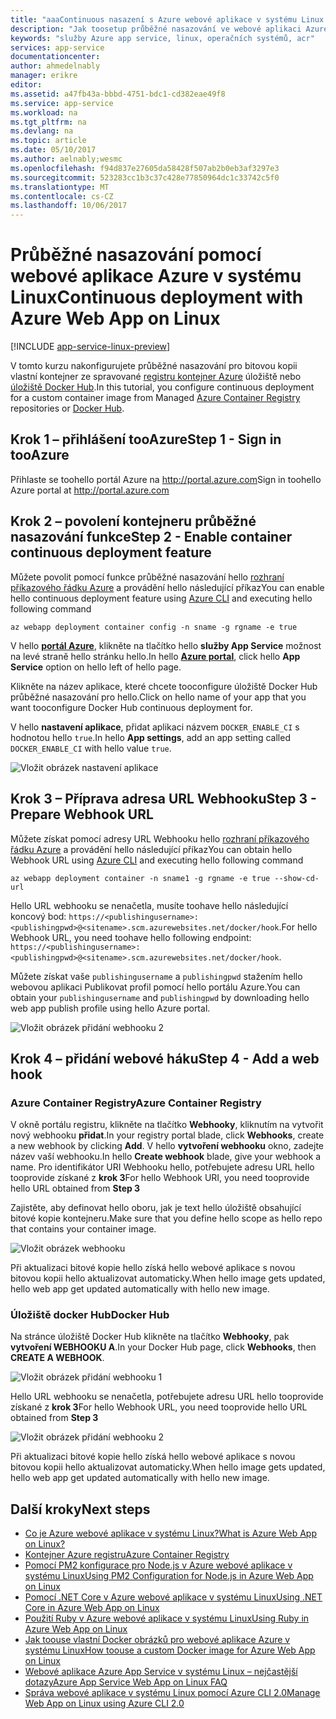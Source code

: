 ```yaml
---
title: "aaaContinuous nasazení s Azure webové aplikace v systému Linux | Microsoft Docs"
description: "Jak toosetup průběžné nasazování ve webové aplikaci Azure v systému Linux."
keywords: "služby Azure app service, linux, operačních systémů, acr"
services: app-service
documentationcenter: 
author: ahmedelnably
manager: erikre
editor: 
ms.assetid: a47fb43a-bbbd-4751-bdc1-cd382eae49f8
ms.service: app-service
ms.workload: na
ms.tgt_pltfrm: na
ms.devlang: na
ms.topic: article
ms.date: 05/10/2017
ms.author: aelnably;wesmc
ms.openlocfilehash: f94d837e27605da58428f507ab2b0eb3af3297e3
ms.sourcegitcommit: 523283cc1b3c37c428e77850964dc1c33742c5f0
ms.translationtype: MT
ms.contentlocale: cs-CZ
ms.lasthandoff: 10/06/2017
---
```

# <a name="continuous-deployment-with-azure-web-app-on-linux"></a><span data-ttu-id="cb3bc-104">Průběžné nasazování pomocí webové aplikace Azure v systému Linux</span><span class="sxs-lookup"><span data-stu-id="cb3bc-104">Continuous deployment with Azure Web App on Linux</span></span>

[!INCLUDE [app-service-linux-preview](../../includes/app-service-linux-preview.md)]

<span data-ttu-id="cb3bc-105">V tomto kurzu nakonfigurujete průběžné nasazování pro bitovou kopii vlastní kontejner ze spravované [registru kontejner Azure](https://azure.microsoft.com/en-us/services/container-registry/) úložiště nebo [úložiště Docker Hub](https://hub.docker.com).</span><span class="sxs-lookup"><span data-stu-id="cb3bc-105">In this tutorial, you configure continuous deployment for a custom container image from Managed [Azure Container Registry](https://azure.microsoft.com/en-us/services/container-registry/) repositories or [Docker Hub](https://hub.docker.com).</span></span>

## <a name="step-1---sign-in-tooazure"></a><span data-ttu-id="cb3bc-106">Krok 1 – přihlášení tooAzure</span><span class="sxs-lookup"><span data-stu-id="cb3bc-106">Step 1 - Sign in tooAzure</span></span>

<span data-ttu-id="cb3bc-107">Přihlaste se toohello portál Azure na http://portal.azure.com</span><span class="sxs-lookup"><span data-stu-id="cb3bc-107">Sign in toohello Azure portal at http://portal.azure.com</span></span>

## <a name="step-2---enable-container-continuous-deployment-feature"></a><span data-ttu-id="cb3bc-108">Krok 2 – povolení kontejneru průběžné nasazování funkce</span><span class="sxs-lookup"><span data-stu-id="cb3bc-108">Step 2 - Enable container continuous deployment feature</span></span>

<span data-ttu-id="cb3bc-109">Můžete povolit pomocí funkce průběžné nasazování hello [rozhraní příkazového řádku Azure](https://docs.microsoft.com/en-us/cli/azure/install-azure-cli) a provádění hello následující příkaz</span><span class="sxs-lookup"><span data-stu-id="cb3bc-109">You can enable hello continuous deployment feature using [Azure CLI](https://docs.microsoft.com/en-us/cli/azure/install-azure-cli) and executing hello following command</span></span>

```azurecli-interactive
az webapp deployment container config -n sname -g rgname -e true
``` 

<span data-ttu-id="cb3bc-110">V hello  **[portál Azure](https://portal.azure.com/)**, klikněte na tlačítko hello **služby App Service** možnost na levé straně hello stránku hello.</span><span class="sxs-lookup"><span data-stu-id="cb3bc-110">In hello **[Azure portal](https://portal.azure.com/)**, click hello **App Service** option on hello left of hello page.</span></span>

<span data-ttu-id="cb3bc-111">Klikněte na název aplikace, které chcete tooconfigure úložiště Docker Hub průběžné nasazování pro hello.</span><span class="sxs-lookup"><span data-stu-id="cb3bc-111">Click on hello name of your app that you want tooconfigure Docker Hub continuous deployment for.</span></span>

<span data-ttu-id="cb3bc-112">V hello **nastavení aplikace**, přidat aplikaci názvem `DOCKER_ENABLE_CI` s hodnotou hello `true`.</span><span class="sxs-lookup"><span data-stu-id="cb3bc-112">In hello **App settings**, add an app setting called `DOCKER_ENABLE_CI` with hello value `true`.</span></span>

![Vložit obrázek nastavení aplikace](./media/app-service-webapp-service-linux-ci-cd/step2.png)

## <a name="step-3---prepare-webhook-url"></a><span data-ttu-id="cb3bc-114">Krok 3 – Příprava adresa URL Webhooku</span><span class="sxs-lookup"><span data-stu-id="cb3bc-114">Step 3 - Prepare Webhook URL</span></span>

<span data-ttu-id="cb3bc-115">Můžete získat pomocí adresy URL Webhooku hello [rozhraní příkazového řádku Azure](https://docs.microsoft.com/en-us/cli/azure/install-azure-cli) a provádění hello následující příkaz</span><span class="sxs-lookup"><span data-stu-id="cb3bc-115">You can obtain hello Webhook URL using [Azure CLI](https://docs.microsoft.com/en-us/cli/azure/install-azure-cli) and executing hello following command</span></span>

```azurecli-interactive
az webapp deployment container -n sname1 -g rgname -e true --show-cd-url
``` 

<span data-ttu-id="cb3bc-116">Hello URL webhooku se nenačetla, musíte toohave hello následující koncový bod: `https://<publishingusername>:<publishingpwd>@<sitename>.scm.azurewebsites.net/docker/hook`.</span><span class="sxs-lookup"><span data-stu-id="cb3bc-116">For hello Webhook URL, you need toohave hello following endpoint: `https://<publishingusername>:<publishingpwd>@<sitename>.scm.azurewebsites.net/docker/hook`.</span></span>

<span data-ttu-id="cb3bc-117">Můžete získat vaše `publishingusername` a `publishingpwd` stažením hello webovou aplikaci Publikovat profil pomocí hello portálu Azure.</span><span class="sxs-lookup"><span data-stu-id="cb3bc-117">You can obtain your `publishingusername` and `publishingpwd` by downloading hello web app publish profile using hello Azure portal.</span></span>

![Vložit obrázek přidání webhooku 2](./media/app-service-webapp-service-linux-ci-cd/step3-3.png)

## <a name="step-4---add-a-web-hook"></a><span data-ttu-id="cb3bc-119">Krok 4 – přidání webové háku</span><span class="sxs-lookup"><span data-stu-id="cb3bc-119">Step 4 - Add a web hook</span></span>

### <a name="azure-container-registry"></a><span data-ttu-id="cb3bc-120">Azure Container Registry</span><span class="sxs-lookup"><span data-stu-id="cb3bc-120">Azure Container Registry</span></span>

<span data-ttu-id="cb3bc-121">V okně portálu registru, klikněte na tlačítko **Webhooky**, kliknutím na vytvořit nový webhooku **přidat**.</span><span class="sxs-lookup"><span data-stu-id="cb3bc-121">In your registry portal blade, click **Webhooks**, create a new webhook by clicking **Add**.</span></span> <span data-ttu-id="cb3bc-122">V hello **vytvoření webhooku** okno, zadejte název vaší webhooku.</span><span class="sxs-lookup"><span data-stu-id="cb3bc-122">In hello **Create webhook** blade, give your webhook a name.</span></span> <span data-ttu-id="cb3bc-123">Pro identifikátor URI Webhooku hello, potřebujete adresu URL hello tooprovide získané z **krok 3**</span><span class="sxs-lookup"><span data-stu-id="cb3bc-123">For hello Webhook URI, you need tooprovide hello URL obtained from **Step 3**</span></span>

<span data-ttu-id="cb3bc-124">Zajistěte, aby definovat hello oboru, jak je text hello úložiště obsahující bitové kopie kontejneru.</span><span class="sxs-lookup"><span data-stu-id="cb3bc-124">Make sure that you define hello scope as hello repo that contains your container image.</span></span>

![Vložit obrázek webhooku](./media/app-service-webapp-service-linux-ci-cd/step3ACRWebhook-1.png)

<span data-ttu-id="cb3bc-126">Při aktualizaci bitové kopie hello získá hello webové aplikace s novou bitovou kopii hello aktualizovat automaticky.</span><span class="sxs-lookup"><span data-stu-id="cb3bc-126">When hello image gets updated, hello web app get updated automatically with hello new image.</span></span>

### <a name="docker-hub"></a><span data-ttu-id="cb3bc-127">Úložiště docker Hub</span><span class="sxs-lookup"><span data-stu-id="cb3bc-127">Docker Hub</span></span>

<span data-ttu-id="cb3bc-128">Na stránce úložiště Docker Hub klikněte na tlačítko **Webhooky**, pak **vytvoření WEBHOOKU A**.</span><span class="sxs-lookup"><span data-stu-id="cb3bc-128">In your Docker Hub page, click **Webhooks**, then **CREATE A WEBHOOK**.</span></span>

![Vložit obrázek přidání webhooku 1](./media/app-service-webapp-service-linux-ci-cd/step3-1.png)

<span data-ttu-id="cb3bc-130">Hello URL webhooku se nenačetla, potřebujete adresu URL hello tooprovide získané z **krok 3**</span><span class="sxs-lookup"><span data-stu-id="cb3bc-130">For hello Webhook URL, you need tooprovide hello URL obtained from **Step 3**</span></span>

![Vložit obrázek přidání webhooku 2](./media/app-service-webapp-service-linux-ci-cd/step3-2.png)

<span data-ttu-id="cb3bc-132">Při aktualizaci bitové kopie hello získá hello webové aplikace s novou bitovou kopii hello aktualizovat automaticky.</span><span class="sxs-lookup"><span data-stu-id="cb3bc-132">When hello image gets updated, hello web app get updated automatically with hello new image.</span></span>

## <a name="next-steps"></a><span data-ttu-id="cb3bc-133">Další kroky</span><span class="sxs-lookup"><span data-stu-id="cb3bc-133">Next steps</span></span>
* [<span data-ttu-id="cb3bc-134">Co je Azure webové aplikace v systému Linux?</span><span class="sxs-lookup"><span data-stu-id="cb3bc-134">What is Azure Web App on Linux?</span></span>](./app-service-linux-intro.md)
* [<span data-ttu-id="cb3bc-135">Kontejner Azure registru</span><span class="sxs-lookup"><span data-stu-id="cb3bc-135">Azure Container Registry</span></span>](https://azure.microsoft.com/en-us/services/container-registry/)
* [<span data-ttu-id="cb3bc-136">Pomocí PM2 konfigurace pro Node.js v Azure webové aplikace v systému Linux</span><span class="sxs-lookup"><span data-stu-id="cb3bc-136">Using PM2 Configuration for Node.js in Azure Web App on Linux</span></span>](app-service-linux-using-nodejs-pm2.md)
* [<span data-ttu-id="cb3bc-137">Pomocí .NET Core v Azure webové aplikace v systému Linux</span><span class="sxs-lookup"><span data-stu-id="cb3bc-137">Using .NET Core in Azure Web App on Linux</span></span>](app-service-linux-using-dotnetcore.md)
* [<span data-ttu-id="cb3bc-138">Použití Ruby v Azure webové aplikace v systému Linux</span><span class="sxs-lookup"><span data-stu-id="cb3bc-138">Using Ruby in Azure Web App on Linux</span></span>](app-service-linux-ruby-get-started.md)
* [<span data-ttu-id="cb3bc-139">Jak toouse vlastní Docker obrázků pro webové aplikace Azure v systému Linux</span><span class="sxs-lookup"><span data-stu-id="cb3bc-139">How toouse a custom Docker image for Azure Web App on Linux</span></span>](./app-service-linux-using-custom-docker-image.md)
* [<span data-ttu-id="cb3bc-140">Webové aplikace Azure App Service v systému Linux – nejčastější dotazy</span><span class="sxs-lookup"><span data-stu-id="cb3bc-140">Azure App Service Web App on Linux FAQ</span></span>](./app-service-linux-faq.md) 
* [<span data-ttu-id="cb3bc-141">Správa webové aplikace v systému Linux pomocí Azure CLI 2.0</span><span class="sxs-lookup"><span data-stu-id="cb3bc-141">Manage Web App on Linux using Azure CLI 2.0</span></span>](./app-service-linux-cli.md)



